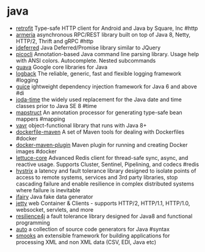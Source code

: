 # java

+ [retrofit](//github.com/square/retrofit) Type-safe HTTP client for Android and Java by Square, Inc #http
+ [armeria](//github.com/line/armeria) asynchronous RPC/REST library built on top of Java 8, Netty, HTTP/2, Thrift and gRPC #http
+ [jdeferred](//github.com/jdeferred/jdeferred) Java Deferred/Promise library similar to JQuery
+ [picocli](//github.com/remkop/picocli) Annotation-based Java command line parsing library. Usage help with ANSI colors. Autocomplete. Nested subcommands
+ [guava](//github.com/google/guava) Google core libraries for Java
+ [logback](//github.com/qos-ch/logback) The reliable, generic, fast and flexible logging framework #logging
+ [guice](//github.com/google/guice) ightweight dependency injection framework for Java 6 and above #di
+ [joda-time](//github.com/JodaOrg/joda-time) the widely used replacement for the Java date and time classes prior to Java SE 8 #time
+ [mapstruct](//github.com/mapstruct/mapstruct) An annotation processor for generating type-safe bean mappers #mapping
+ [vavr](//github.com/vavr-io/vavr) object-functional library that runs with Java 8+
+ [dockerfile-maven](https://github.com/spotify/dockerfile-maven) A set of Maven tools for dealing with Dockerfiles #docker
+ [docker-maven-plugin](//github.com/fabric8io/docker-maven-plugin) Maven plugin for running and creating Docker images  #docker
+ [lettuce-core](//github.com/lettuce-io/lettuce-core) Advanced Redis client for thread-safe sync, async, and reactive usage. Supports Cluster, Sentinel, Pipelining, and codecs #redis
+ [hystrix](//github.com/Netflix/Hystrix) a latency and fault tolerance library designed to isolate points of access to remote systems, services and 3rd party libraries, stop cascading failure and enable resilience in complex distributed systems where failure is inevitable
+ [jfairy](//github.com/Devskiller/jfairy) Java fake data generator
+ [jetty](//github.com/eclipse/jetty.project) web Container & Clients - supports HTTP/2, HTTP/1.1, HTTP/1.0, websocket, servlets, and more
+ [resilience4j](//github.com/resilience4j/resilience4j) a fault tolerance library designed for Java8 and functional programming
+ [auto](//github.com/google/auto) a collection of source code generators for Java #syntax
+ [smooks](//github.com/smooks/smooks) an extensible framework for building applications for processing XML and non XML data (CSV, EDI, Java etc)
